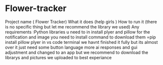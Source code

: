 # Flower-tracker
Project name ( Flower Tracker)
What it does (help girls )
How to run it (there is no specific thing but let me recommend the library we used)
Any requirements :Python libraries u need to in install plyer and pillow for the notification and image you need to install command to download them =pip install pillow plyer
in vs code terminal
we havnt finished it fully but its almost over it just need some button language more ai responses and gui adjustment and changed to an app but we recommend to download the librarys and pictures we uploaded to best experiance

